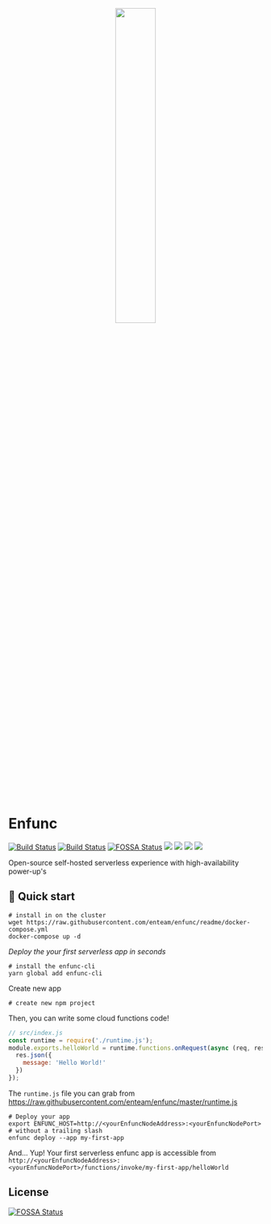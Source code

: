 <p align="center"><img width="40%" src="https://raw.githubusercontent.com/enteam/enfunc/master/icons/cloud-computing.png"/>
</p>

# Enfunc

[![Build Status](https://travis-ci.com/enteam/enfunc.svg?branch=master)](https://travis-ci.com/enteam/enfunc)
[![Build Status](https://travis-ci.com/enteam/enfunc.svg?branch=master)](https://travis-ci.com/enteam/enfunc)
[![FOSSA Status](https://app.fossa.io/api/projects/git%2Bgithub.com%2Fenteam%2Fenfunc.svg?type=shield)](https://app.fossa.io/projects/git%2Bgithub.com%2Fenteam%2Fenfunc?ref=badge_shield)
[![](https://img.shields.io/docker/pulls/enteam/enfunc.svg)](https://hub.docker.com/r/enteam/enfunc/)
[![](https://img.shields.io/docker/stars/enteam/enfunc.svg)](https://hub.docker.com/r/enteam/enfunc/)
[![](https://img.shields.io/github/license/enteam/enfunc.svg)](https://github.com/enteam/enfunc)
[![](https://img.shields.io/github/issues/enteam/enfunc.svg)](https://github.com/enteam/enfunc)

Open-source self-hosted serverless experience with high-availability power-up's

## :rocket: Quick start
```
# install in on the cluster
wget https://raw.githubusercontent.com/enteam/enfunc/readme/docker-compose.yml
docker-compose up -d
```
*Deploy the your first serverless app in seconds*
```
# install the enfunc-cli
yarn global add enfunc-cli
```
Create new app
```
# create new npm project
```
Then, you can write some cloud functions code!
```javascript
// src/index.js
const runtime = require('./runtime.js');
module.exports.helloWorld = runtime.functions.onRequest(async (req, res) => {
  res.json({
    message: 'Hello World!'
  })
});
```
The `runtime.js` file you can grab from https://raw.githubusercontent.com/enteam/enfunc/master/runtime.js
```
# Deploy your app
export ENFUNC_HOST=http://<yourEnfuncNodeAddress>:<yourEnfuncNodePort> # without a trailing slash
enfunc deploy --app my-first-app
```
And... Yup! Your first serverless enfunc app is accessible from 
`http://<yourEnfuncNodeAddress>:<yourEnfuncNodePort>/functions/invoke/my-first-app/helloWorld`


## License
[![FOSSA Status](https://app.fossa.io/api/projects/git%2Bgithub.com%2Fenteam%2Fenfunc.svg?type=large)](https://app.fossa.io/projects/git%2Bgithub.com%2Fenteam%2Fenfunc?ref=badge_large)